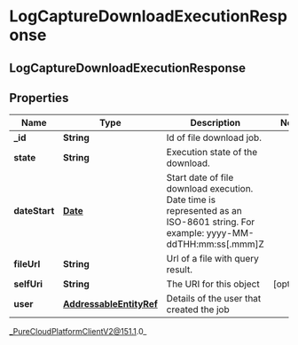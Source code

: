 # LogCaptureDownloadExecutionResponse

## LogCaptureDownloadExecutionResponse

## Properties

|Name | Type | Description | Notes|
|------------ | ------------- | ------------- | -------------|
| **_id** | **String** | Id of file download job. | |
| **state** | **String** | Execution state of the download. | |
| **dateStart** | [**Date**](Date) | Start date of file download execution. Date time is represented as an ISO-8601 string. For example: yyyy-MM-ddTHH:mm:ss[.mmm]Z | |
| **fileUrl** | **String** | Url of a file with query result. | |
| **selfUri** | **String** | The URI for this object | [optional] |
| **user** | [**AddressableEntityRef**](AddressableEntityRef) | Details of the user that created the job | |



_PureCloudPlatformClientV2@151.1.0_
